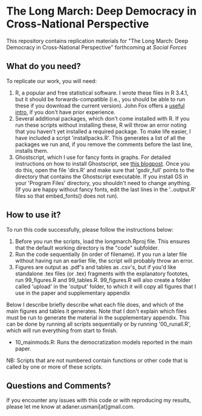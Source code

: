 # The Long March: Deep Democracy in Cross-National Perspective

This repository contains replication materials for "The Long March: Deep Democracy in Cross-National Perspective" forthcoming at _Social Forces_

## What do you need? 

To replicate our work, you will need: 

1. R, a popular and free statistical software. I wrote these files in R 3.4.1, but it should be forwards-compatible (i.e., you should be able to run these if you download the current version). John Fox offers a [useful intro](https://socialsciences.mcmaster.ca/jfox/Courses/soc740/R-install-instructions.html), if you don't have prior experience. 
2. Several additional packages, which don't come installed with R. If you run these scripts without installing these, R will throw an error noting that you haven't yet installed a required package. To make life easier, I have included a script 'installpacks.R'. This generates a list of all the packages we run and, if you remove the comments before the last line, installs them. 
3. Ghostscript, which I use for fancy fonts in graphs. For detailed instructions on how to install Ghostscript, see [this blogpost](http://blog.revolutionanalytics.com/2012/09/how-to-use-your-favorite-fonts-in-r-charts.html). Once you do this, open the file 'dirs.R' and make sure that 'gsdir_full' points to the directory that contains the Ghostscript executable. If you install GS in your 'Program Files' directory, you shouldn't need to change anything. (If you are happy without fancy fonts, edit the last lines in the '..output.R' files so that embed_fonts() does not run). 

## How to use it? 

To run this code successfully, please follow the instructions below:

1. Before you run the scripts, load the longmarch.Rproj file. This ensures that the default working directory is the "code" subfolder.
2. Run the code sequentially (in order of filename). If you run a later file without having run an earlier file, the script will probably throw an error. 
3.  Figures are output as .pdf's and tables as .csv's, but if you'd like standalone .tex files (or .tex) fragments with the explanatory foototes, run 99_figures.R and 99_tables.R. 99_figures.R will also create a folder called 'upload' in the 'output' folder, to which it will copy all figures that I use in the paper and supplementary appendix

Below I describe briefly describe what each file does, and which of the main figures and tables it generates. Note that I don't explain which files must be run to generate the material in the supplementary appendix. This can be done by running all scripts sequentially or by running '00_runall.R', which will run everything from start to finish.

+ 10_mainmods.R: Runs the democratization models reported in the main paper. 

NB: Scripts that are not numbered contain functions or other code that is called by one or more of these scripts.

## Questions and Comments? 

If you encounter any issues with this code or with reproducing my results, please let me know at adaner.usmani[at]gmail.com. 
